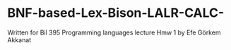 # BNF-based-Lex-Bison-LALR-CALC-
Written for Bil 395 Programming languages lecture Hmw 1 by Efe Görkem Akkanat
